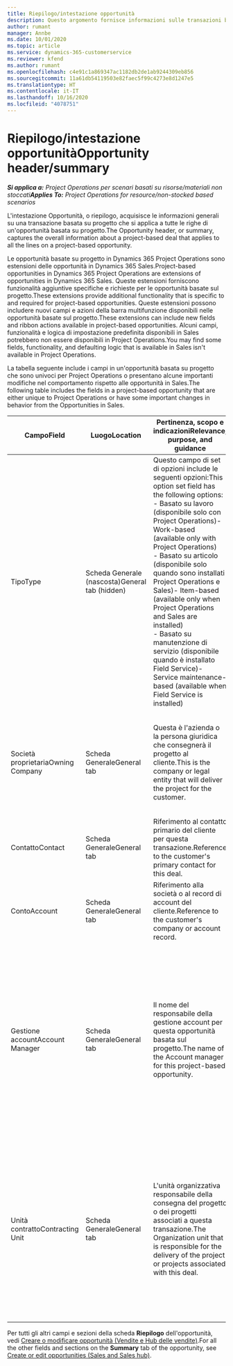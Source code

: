 ```yaml
---
title: Riepilogo/intestazione opportunità
description: Questo argomento fornisce informazioni sulle transazioni basate sul progetto e sulle righe di opportunità basate su progetto.
author: rumant
manager: Annbe
ms.date: 10/01/2020
ms.topic: article
ms.service: dynamics-365-customerservice
ms.reviewer: kfend
ms.author: rumant
ms.openlocfilehash: c4e91c1a869347ac1182db2de1ab9244309eb856
ms.sourcegitcommit: 11a61db54119503e82faec5f99c4273e8d1247e5
ms.translationtype: HT
ms.contentlocale: it-IT
ms.lasthandoff: 10/16/2020
ms.locfileid: "4078751"
---
```

# <a name="opportunity-headersummary"></a><span data-ttu-id="2a92d-103">Riepilogo/intestazione opportunità</span><span class="sxs-lookup"><span data-stu-id="2a92d-103">Opportunity header/summary</span></span>

<span data-ttu-id="2a92d-104">_**Si applica a:** Project Operations per scenari basati su risorse/materiali non stoccati_</span><span class="sxs-lookup"><span data-stu-id="2a92d-104">_**Applies To:** Project Operations for resource/non-stocked based scenarios_</span></span>


<span data-ttu-id="2a92d-105">L'intestazione Opportunità, o riepilogo, acquisisce le informazioni generali su una transazione basata su progetto che si applica a tutte le righe di un'opportunità basata su progetto.</span><span class="sxs-lookup"><span data-stu-id="2a92d-105">The Opportunity header, or summary, captures the overall information about a project-based deal that applies to all the lines on a project-based opportunity.</span></span>

<span data-ttu-id="2a92d-106">Le opportunità basate su progetto in Dynamics 365 Project Operations sono estensioni delle opportunità in Dynamics 365 Sales.</span><span class="sxs-lookup"><span data-stu-id="2a92d-106">Project-based opportunities in Dynamics 365 Project Operations are extensions of opportunities in Dynamics 365 Sales.</span></span> <span data-ttu-id="2a92d-107">Queste estensioni forniscono funzionalità aggiuntive specifiche e richieste per le opportunità basate sul progetto.</span><span class="sxs-lookup"><span data-stu-id="2a92d-107">These extensions provide additional functionality that is specific to and required for project-based opportunities.</span></span> <span data-ttu-id="2a92d-108">Queste estensioni possono includere nuovi campi e azioni della barra multifunzione disponibili nelle opportunità basate sul progetto.</span><span class="sxs-lookup"><span data-stu-id="2a92d-108">These extensions can include new fields and ribbon actions available in project-based opportunities.</span></span> <span data-ttu-id="2a92d-109">Alcuni campi, funzionalità e logica di impostazione predefinita disponibili in Sales potrebbero non essere disponibili in Project Operations.</span><span class="sxs-lookup"><span data-stu-id="2a92d-109">You may find some fields, functionality, and defaulting logic that is available in Sales isn't available in Project Operations.</span></span>

<span data-ttu-id="2a92d-110">La tabella seguente include i campi in un'opportunità basata su progetto che sono univoci per Project Operations o presentano alcune importanti modifiche nel comportamento rispetto alle opportunità in Sales.</span><span class="sxs-lookup"><span data-stu-id="2a92d-110">The following table includes the fields in a project-based opportunity that are either unique to Project Operations or have some important changes in behavior from the Opportunities in Sales.</span></span>

| <span data-ttu-id="2a92d-111">**Campo**</span><span class="sxs-lookup"><span data-stu-id="2a92d-111">**Field**</span></span> | <span data-ttu-id="2a92d-112">**Luogo**</span><span class="sxs-lookup"><span data-stu-id="2a92d-112">**Location**</span></span> | <span data-ttu-id="2a92d-113">**Pertinenza, scopo e indicazioni**</span><span class="sxs-lookup"><span data-stu-id="2a92d-113">**Relevance, purpose, and guidance**</span></span> | <span data-ttu-id="2a92d-114">**Impatto downstream**</span><span class="sxs-lookup"><span data-stu-id="2a92d-114">**Downstream impact**</span></span> |
| --- | --- | --- | --- |
| <span data-ttu-id="2a92d-115">Tipo</span><span class="sxs-lookup"><span data-stu-id="2a92d-115">Type</span></span> | <span data-ttu-id="2a92d-116">Scheda Generale (nascosta)</span><span class="sxs-lookup"><span data-stu-id="2a92d-116">General tab (hidden)</span></span> | <span data-ttu-id="2a92d-117">Questo campo di set di opzioni include le seguenti opzioni:</span><span class="sxs-lookup"><span data-stu-id="2a92d-117">This option set field has the following options:</span></span></br><span data-ttu-id="2a92d-118">- Basato su lavoro (disponibile solo con Project Operations)</span><span class="sxs-lookup"><span data-stu-id="2a92d-118">- Work-based (available only with Project Operations)</span></span></br><span data-ttu-id="2a92d-119">- Basato su articolo (disponibile solo quando sono installati Project Operations e Sales)</span><span class="sxs-lookup"><span data-stu-id="2a92d-119">- Item-based (available only when Project Operations and Sales are installed)</span></span></br><span data-ttu-id="2a92d-120">- Basato su manutenzione di servizio (disponibile quando è installato Field Service)</span><span class="sxs-lookup"><span data-stu-id="2a92d-120">- Service maintenance-based (available when Field Service is installed)</span></span> | <span data-ttu-id="2a92d-121">Quando si utilizza Project Operations, questo valore di campo viene impostato automaticamente su **Basato su lavoro** che classifica l'opportunità come basata su progetto.</span><span class="sxs-lookup"><span data-stu-id="2a92d-121">When you use Project Operations, this field value is automatically set to **Work-based** which classifies the Opportunity as project-based.</span></span> <span data-ttu-id="2a92d-122">Un'opportunità deve essere basata su progetto per abilitare tutte le estensioni e funzionalità specifiche del progetto nel processo di vendita downstream per questa transazione.</span><span class="sxs-lookup"><span data-stu-id="2a92d-122">An Opportunity should be project-based to enable all project-specific extensions and functionality in the downstream sales process for this deal.</span></span> |
| <span data-ttu-id="2a92d-123">Società proprietaria</span><span class="sxs-lookup"><span data-stu-id="2a92d-123">Owning Company</span></span> | <span data-ttu-id="2a92d-124">Scheda Generale</span><span class="sxs-lookup"><span data-stu-id="2a92d-124">General tab</span></span> | <span data-ttu-id="2a92d-125">Questa è l'azienda o la persona giuridica che consegnerà il progetto al cliente.</span><span class="sxs-lookup"><span data-stu-id="2a92d-125">This is the company or legal entity that will deliver the project for the customer.</span></span> | <span data-ttu-id="2a92d-126">Queste informazioni del campo verranno copiate nel campo corrispondente dell'offerta di progetto creata da questa opportunità.</span><span class="sxs-lookup"><span data-stu-id="2a92d-126">This field information will be copied to the corresponding field on the Project quote that is created from this Opportunity.</span></span> |
| <span data-ttu-id="2a92d-127">Contatto</span><span class="sxs-lookup"><span data-stu-id="2a92d-127">Contact</span></span> | <span data-ttu-id="2a92d-128">Scheda Generale</span><span class="sxs-lookup"><span data-stu-id="2a92d-128">General tab</span></span> | <span data-ttu-id="2a92d-129">Riferimento al contatto primario del cliente per questa transazione.</span><span class="sxs-lookup"><span data-stu-id="2a92d-129">Reference to the customer's primary contact for this deal.</span></span> | |
| <span data-ttu-id="2a92d-130">Conto</span><span class="sxs-lookup"><span data-stu-id="2a92d-130">Account</span></span> | <span data-ttu-id="2a92d-131">Scheda Generale</span><span class="sxs-lookup"><span data-stu-id="2a92d-131">General tab</span></span> | <span data-ttu-id="2a92d-132">Riferimento alla società o al record di account del cliente.</span><span class="sxs-lookup"><span data-stu-id="2a92d-132">Reference to the customer's company or account record.</span></span> | |
| <span data-ttu-id="2a92d-133">Gestione account</span><span class="sxs-lookup"><span data-stu-id="2a92d-133">Account Manager</span></span> | <span data-ttu-id="2a92d-134">Scheda Generale</span><span class="sxs-lookup"><span data-stu-id="2a92d-134">General tab</span></span> | <span data-ttu-id="2a92d-135">Il nome del responsabile della gestione account per questa opportunità basata sul progetto.</span><span class="sxs-lookup"><span data-stu-id="2a92d-135">The name of the Account manager for this project-based opportunity.</span></span> | <span data-ttu-id="2a92d-136">Il responsabile della gestione account è responsabile della gestione del rapporto con il cliente fino al completamento di questo progetto.</span><span class="sxs-lookup"><span data-stu-id="2a92d-136">The Account manager is responsible for managing the relationship with the customer through the completion of this project.</span></span> <span data-ttu-id="2a92d-137">In base al record della risorsa prenotabile collegato al responsabile della gestione account, l'unità contratto è predefinita.</span><span class="sxs-lookup"><span data-stu-id="2a92d-137">Based on the bookable resource record tied to the Account manager, the contracting unit is defaulted.</span></span> |
| <span data-ttu-id="2a92d-138">Unità contratto</span><span class="sxs-lookup"><span data-stu-id="2a92d-138">Contracting Unit</span></span> | <span data-ttu-id="2a92d-139">Scheda Generale</span><span class="sxs-lookup"><span data-stu-id="2a92d-139">General tab</span></span> | <span data-ttu-id="2a92d-140">L'unità organizzativa responsabile della consegna del progetto o dei progetti associati a questa transazione.</span><span class="sxs-lookup"><span data-stu-id="2a92d-140">The Organization unit that is responsible for the delivery of the project or projects associated with this deal.</span></span> | <span data-ttu-id="2a92d-141">L'unità contratto è la divisione dell'azienda che completerà i progetti dopo la chiusura della trattativa.</span><span class="sxs-lookup"><span data-stu-id="2a92d-141">The contracting unit is the division of the company that will complete the project(s) after the deal is closed.</span></span> <span data-ttu-id="2a92d-142">Ogni unità contratto ha una valuta e questa valuta viene utilizzata per riportare i costi stimati ed effettivi sostenuti durante il progetto.</span><span class="sxs-lookup"><span data-stu-id="2a92d-142">Every contracting unit has a currency, and this currency is used to report estimated and actual costs incurred during the project.</span></span> |

<span data-ttu-id="2a92d-143">Per tutti gli altri campi e sezioni della scheda **Riepilogo** dell'opportunità, vedi [Creare o modificare opportunità (Vendite e Hub delle vendite)](https://docs.microsoft.com/dynamics365/sales-enterprise/create-edit-opportunity-sales).</span><span class="sxs-lookup"><span data-stu-id="2a92d-143">For all the other fields and sections on the **Summary** tab of the opportunity, see [Create or edit opportunities (Sales and Sales hub)](https://docs.microsoft.com/dynamics365/sales-enterprise/create-edit-opportunity-sales).</span></span>
